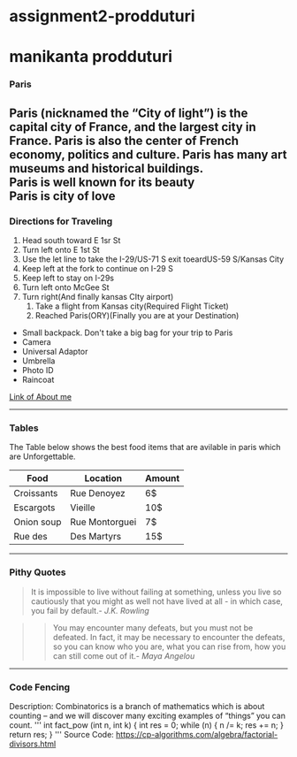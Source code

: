 # assignment2-prodduturi

# manikanta prodduturi
### Paris

Paris (nicknamed the “City of light”) is the capital city of France, and the largest city in France. Paris is also the center of French **economy**, **politics** and **culture**. Paris has many art museums and historical buildings.<br>
**Paris is well known for its beauty**<br>
**Paris is city of love**
---
### Directions for Traveling
1. Head south toward E 1sr St
2. Turn left onto E 1st St
3. Use the let line to take the I-29/US-71 S exit toeardUS-59 S/Kansas City
4. Keep left at the fork to continue on I-29 S
5. Keep left to stay on I-29s
6. Turn left onto McGee St
7. Turn right(And finally kansas CIty airport)
      1. Take a flight from Kansas city(Required Flight Ticket)
      2. Reached Paris(ORY)(Finally you are at your Destination)

* Small backpack. Don't take a big bag for your trip to Paris
* Camera
* Universal Adaptor
* Umbrella
* Photo ID
* Raincoat

[Link of About me](https://github.com/ManikantaProdduturi/assignment2-prodduturi/blob/main/AboutMe.md)

--------------------
### Tables

The Table below shows the best food items that are avilable in paris which are Unforgettable.

| Food              | Location             | Amount  |
| ---               | ---                  | ---     |
| Croissants        | Rue Denoyez          | 6$      |
| Escargots         | Vieille              | 10$     |
| Onion soup        | Rue Montorguei       | 7$      |
| Rue des           | Des Martyrs          | 15$     |

--------------------

### Pithy Quotes

> It is impossible to live without failing at something, unless you live so cautiously that you might as well not have lived at all - in which case, you fail by default.- *J.K. Rowling*

>> You may encounter many defeats, but you must not be defeated. In fact, it may be necessary to encounter the defeats, so you can know who you are, what you can rise from, how you can still come out of it.- *Maya Angelou*

--------------------

### Code Fencing

Description: Combinatorics is a branch of mathematics which is about counting – and we will discover many exciting examples of “things” you can count.
'''
int fact_pow (int n, int k) {
    int res = 0;
    while (n) {
        n /= k;
        res += n;
    }
    return res;
}
'''
Source Code: <https://cp-algorithms.com/algebra/factorial-divisors.html>